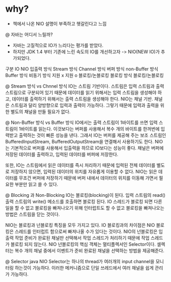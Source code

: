 # why?
- 책에서 나온 NIO 설명이 부족하고 헷갈린다고 느낌 

@ 자바는 어디서 느릴까? 
- 자바는 고질적으로 IO가 느리다는 평가를 받았다. 
- 하지만 JDK 1.4 부터 기존에 느린 속도의 IO를 개선하고자 -> NIO(NEW IO)가 추가되었다.

구분				            IO				NIO
입출력 방식		  	Stream 방식			Channel 방식
버퍼 방식		    	non-Buffer 방식		Buffer 방식
비동기 방식			    지원 x				지원 o
블로킹/논블로킹  	블로킹 방식			블로킹/논블로킹 


@ Stream 방식 vs Chnnel 방식
IO는 스트림 기반이다. 스트림은 입력 스트림과 출력 스트림으로 구분되어 있기 때문에 데이터를 읽기 위해서는 입력 스트림을 생성해야 하고, 
데이터를 출력하기 위해서는 출력 스트림을 생성해야 한다. 
NIO는 채널 기반. 채널은 스트림과 달리 양방향으로 입력과 출력이 가능하다. 그렇기 때문에 입력과 출력을 위한 별도의 채널을 만들 필요가 없다.


@ Non-Buffer 방식 vs Buffer 방식
IO에서는 출력 스트림이 1바이트를 쓰면 입력 스트림이 1바이트를 읽는다. 
이것보다는 버퍼를 사용해서 복수 개의 바이트를 한꺼번에 입력받고 출력하는 것이 빠른 성능을 낸다. 
그래서 IO는 버퍼를 제공해 주는 보조 스트림인 BufferedInputStream, BufferedOutputStream을 연결해서 사용하기도 한다. 
NIO는 기본적으로 버퍼를 사용해서 입출력을 하므로 IO보다는 성능이 좋다. 채널은 버퍼에 저장된 데이터를 출력하고, 입력된 데이터를 버퍼에 저장한다.

또한, IO는 스트림에서 읽은 데이터를 즉시 처리하기 때문에 입력된 전체 데이터를 별도로 저장하지 않으면, 
입력된 데이터의 위치를 자유롭게 이용할 수 없다. 
NIO는 읽은 데이터를 무조건 버퍼에 저장하기 때문에 버퍼 내에서 데이터의 위치를 이동해 가면서 필요한 부분만 읽고 쓸 수 있다.

 
@ Blocking 과 Non-Blocking
IO는 블로킹(blocking)이 된다. 입력 스트림의 read() 출력 스트림의 write() 메소드를 호출하면 블로킹 된다. 
IO 스레드가 블로킹 되면 다른 일을 할 수 없고 블로킹을 빠져나오기 위해 인터럽트도 할 수 없고 블로킹을 빠져나오는 방법은 스트림을 닫는 것이다.

NIO는 블로킹과 넌블로킹 특징을 모두 가지고 있다. IO 블로킹과의 차이점은 NIO 블로킹은 스레드를 인터럽트 함으로써 빠져나올 수가 있다는 것이다. 
NIO의 넌블로킹은 입출력 작업 준비가 완료된 채널만 선택해서 작업 스레드가 처리하기 때문에 작업 스레드가 블로킹 되지 않는다. 
NIO 넌블로킹의 핵심 객체는 멀티플렉서인 Selector이다. 셀렉터는 복수 개의 채널 중에서 이벤트가 준비 완료된 채널을 선택하는 방법을 제공해준다.

 
@ Selector
java NIO Selector는 하나의 thread가 여러개의 input channel을 모니터링 하는것이 가능하다.
이러한 메커니즘으로 단일 쓰레드에서 여러 채널을 쉽게 관리가 가능하다.
